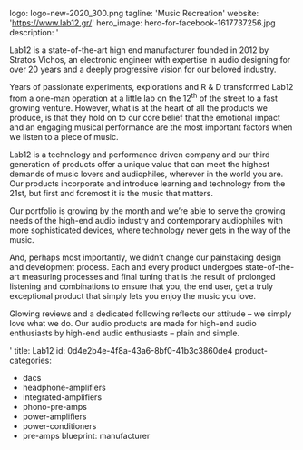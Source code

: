 logo: logo-new-2020_300.png
tagline: 'Music Recreation'
website: 'https://www.lab12.gr/'
hero_image: hero-for-facebook-1617737256.jpg
description: '<p>Lab12 is a state-of-the-art high end manufacturer founded in 2012 by Stratos Vichos, an electronic engineer with expertise in audio designing for over 20 years and a deeply progressive vision for our beloved industry.</p><p>Years of passionate experiments, explorations and R &amp; D transformed Lab12 from a one-man operation at a little lab on the 12<sup>th</sup>&nbsp;of the street to a fast growing venture. However, what is at the heart of all the products we produce, is that they hold on to our core belief that the emotional impact and an engaging musical performance are the most important factors when we listen to a piece of music.</p><p>Lab12 is a technology and performance driven company and our third generation of products offer a unique value that can meet the highest demands of music lovers and audiophiles, wherever in the world you are. Our products incorporate and introduce learning and technology from the 21st, but first and foremost it is the music that matters.</p><p>Our portfolio is growing by the month and we’re able to serve the growing needs of the high-end audio industry and contemporary audiophiles with more sophisticated devices, where technology never gets in the way of the music.</p><p>And, perhaps most importantly, we didn’t change our painstaking design and development process. Each and every product undergoes state-of-the-art measuring processes and final tuning that is the result of prolonged listening and combinations to ensure that you, the end user, get a truly exceptional product that simply lets you enjoy the music you love.</p><p>Glowing reviews and a dedicated following reflects our attitude – we simply love what we do. Our audio products are made for high-end audio enthusiasts by high-end audio enthusiasts – plain and simple.</p>'
title: Lab12
id: 0d4e2b4e-4f8a-43a6-8bf0-41b3c3860de4
product-categories:
  - dacs
  - headphone-amplifiers
  - integrated-amplifiers
  - phono-pre-amps
  - power-amplifiers
  - power-conditioners
  - pre-amps
blueprint: manufacturer
